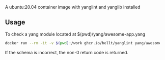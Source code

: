 A ubuntu:20.04 container image with yanglint and yanglib installed 

## Usage
To check a yang module located at $(pwd)/yang/awesome-app.yang

```bash
docker run --rm -it -v $(pwd):/work ghcr.io/hellt/yanglint yang/awesome-app.yang
```

If the schema is incorrect, the non-0 return code is returned.
